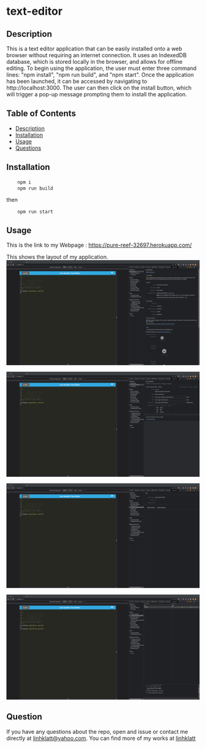 # text-editor

## Description

This is a text editor application that can be easily installed onto a web browser without requiring an internet connection. It uses an IndexedDB database, which is stored locally in the browser, and allows for offline editing. To begin using the application, the user must enter three command lines: "npm install", "npm run build", and "npm start". Once the application has been launched, it can be accessed by navigating to http://localhost:3000. The user can then click on the install button, which will trigger a pop-up message prompting them to install the application.

## Table of Contents

- [Description](#description)
- [Installation](#installation)
- [Usage](#usage)
- [Questions](#question)

## Installation

        npm i
        npm run build

then

        npm run start

## Usage

This is the link to my Webpage : https://pure-reef-32697.herokuapp.com/

This shows the layout of my application.
![Screen shot of my application](./client/src/images/PWA-1.png)

![Screen shot of my application](./client/src/images/PWA-2.png)

![Screen shot of my application](./client/src/images/PWA-3.png)

![Screen shot of my application](./client/src/images/PWA-4.png)

## Question

If you have any questions about the repo, open and issue or contact me directly at linhklatt@yahoo.com. You can find more of my works at [linhklatt](email)
